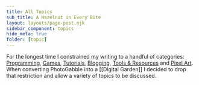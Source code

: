 ```yaml
---
title: All Topics
sub_title: A Hazelnut in Every Bite
layout: layouts/page-post.njk
sidebar_component: topics
hide_meta: true
folder: [topic]
---
```


For the longest time I constrained my writing to a handful of categories: [Programming](/topic/programming/), [Games](/topic/games/), [Tutorials](/tutorials/), [Blogging](/topic/blogging/), [Tools & Resources](/topic/tools-and-resources/) and [Pixel Art](/topic/pixel-art/). When converting PhotoGabble into a [[Digital Garden]] I decided to drop that restriction and allow a variety of topics to be discussed.
